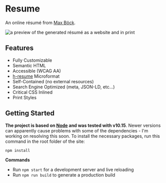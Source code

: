 # Resume

An online résumé from [Max Böck](https://github.com/maxboeck/resume).

![a preview of the generated résumé as a website and in print](src/assets/images/demo/resume.png)  

## Features

* Fully Customizable
* Semantic HTML
* Accessible (WCAG AA) 
* [h-resume](http://microformats.org/wiki/h-resume) Microformat
* Self-Contained (no external resources)
* Search Engine Optimized (meta, JSON-LD, etc...)
* Critical CSS Inlined
* Print Styles

## Getting Started

__The project is based on [Node](https://nodejs.org/en/) and was tested with v10.15__. Newer versions can apparently cause problems with some of the dependencies - I'm working on resolving this soon.
To install the necessary packages, run this command in the root folder of the site:

```
npm install
```

__Commands__  

* Run `npm start` for a development server and live reloading
* Run `npm run build` to generate a production build
